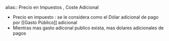 alias:: Precio en Impuestos , Coste Adicional

- Precio en impuesto : se le considera como el Dólar adicional de pago por [[Gasto Público]] adicional
- Mientras mas gasto adiconal publico  exista, mas dolares  adicionales de pagos